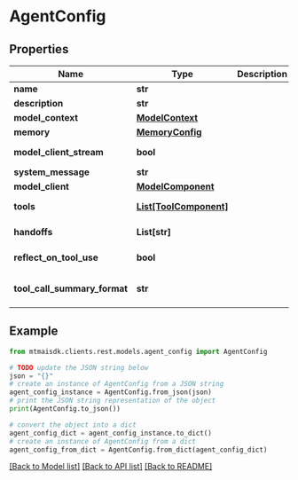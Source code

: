 # AgentConfig


## Properties

Name | Type | Description | Notes
------------ | ------------- | ------------- | -------------
**name** | **str** |  | 
**description** | **str** |  | 
**model_context** | [**ModelContext**](ModelContext.md) |  | [optional] 
**memory** | [**MemoryConfig**](MemoryConfig.md) |  | [optional] 
**model_client_stream** | **bool** |  | [default to False]
**system_message** | **str** |  | [optional] 
**model_client** | [**ModelComponent**](.md) |  | 
**tools** | [**List[ToolComponent]**](ToolComponent.md) |  | [default to []]
**handoffs** | **List[str]** |  | [default to []]
**reflect_on_tool_use** | **bool** |  | [default to False]
**tool_call_summary_format** | **str** |  | [default to '{result}']

## Example

```python
from mtmaisdk.clients.rest.models.agent_config import AgentConfig

# TODO update the JSON string below
json = "{}"
# create an instance of AgentConfig from a JSON string
agent_config_instance = AgentConfig.from_json(json)
# print the JSON string representation of the object
print(AgentConfig.to_json())

# convert the object into a dict
agent_config_dict = agent_config_instance.to_dict()
# create an instance of AgentConfig from a dict
agent_config_from_dict = AgentConfig.from_dict(agent_config_dict)
```
[[Back to Model list]](../README.md#documentation-for-models) [[Back to API list]](../README.md#documentation-for-api-endpoints) [[Back to README]](../README.md)


